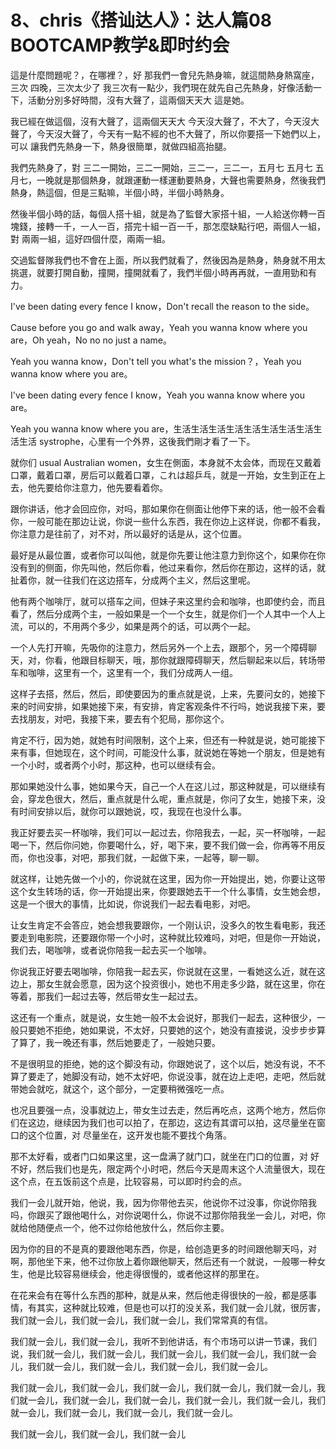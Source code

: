 # 8、chris《搭讪达人》：达人篇08 BOOTCAMP教学&即时约会

這是什麼問題呢？，在哪裡？，好 那我們一會兒先熱身嘛，就這間熱身熱窩座，三次 四晚，三次太少了 我三次有一點少，我們現在就先自己先熱身，好像活動一下，活動分別多好時間，沒有大聲了，這兩個天天大 這是她。

我已經在做這個，沒有大聲了，這兩個天天大 今天沒大聲了，不大了，今天沒大聲了，今天沒大聲了，今天有一點不經的也不大聲了，所以你要搭一下她們以上，可以 讓我們先熱身一下，熱身很簡單，就做四組高抬腿。

我們先熱身了，對 三二一開始，三二一開始，三二一，三二一，五月七 五月七 五月七，一晚就是那個熱身，就跟運動一樣運動要熱身，大聲也需要熱身，然後我們熱身，熱這個，但是三點嘛，半個小時，半個小時熱身。

然後半個小時的話，每個人搭十組，就是為了監督大家搭十組，一人給送你轉一百塊錢，接轉一千，一人一百，搭完十組一百一千，那怎麼缺點行吧，兩個人一組，對 兩兩一組，這好四個什麼，兩兩一組。

交過監督隊我們也不會在上面，所以我們就看了，然後因為是熱身，熱身就不用太挑選，就要打開自動，撞開，撞開就看了，我們半個小時再再就，一直用勁和有力。

I've been dating every fence I know，Don't recall the reason to the side。

Cause before you go and walk away，Yeah you wanna know where you are，Oh yeah，No no no just a name。

Yeah you wanna know，Don't tell you what's the mission？，Yeah you wanna know where you are。

I've been dating every fence I know，Yeah you wanna know where you are。

Yeah you wanna know where you are，生活生活生活生活生活生活生活生活生活生活 systrophe，心里有一个外界，这後我們剛才看了一下。

就你们 usual Australian women，女生在側面，本身就不太会体，而现在又戴着口罩，戴着口罩，房后可以戴着口罩，これは超乒乓，就是一开始，女生到正在上去，他先要给你注意力，他先要看着你。

跟你讲话，他才会回应你，对吗，那如果你在侧面让他停下来的话，他一般不会看你，一般可能在那边让说，你说一些什么东西，我在你边上这样说，你都不看我，你注意力是往前了，对不对，所以最好的话是从，这个位置。

最好是从最位置，或者你可以叫他，就是你先要让他注意力到你这个，如果你在你没有到的侧面，你先叫他，然后你看，他过来看你，然后你在那边，这样的话，就扯着你，就一往我们在这边搭车，分成两个主义，然后这里呢。

他有两个咖啡厅，就可以搭车之间，但妹子来这里约会和咖啡，也即使约会，而且看了，然后分成两个主，一般如果是一个一个女生，就是你们一个人其中一个人上流，可以的，不用两个多少，如果是两个的话，可以两个一起。

一个人先打开嘛，先吸你的注意力，然后另外一个上去，跟那个，另一个障碍聊天，对，你看，他跟目标聊天，哦，那你就跟障碍聊天，然后聊起来以后，转场带车和咖啡，这里有一个，这里有一个，我们分成两人一组。

这样子去搭，然后，然后，即使要因为的重点就是说，上来，先要问女的，她接下来的时间安排，如果她接下来，有安排，肯定客观条件不行吗，她说我接下来，要去找朋友，对吧，我接下来，要去有个犯局，那你这个。

肯定不行，因为她，就她有时间限制，这个上来，但还有一种就是说，她可能接下来有事，但她现在，这个时间，可能没什么事，就说她在等她一个朋友，但是她有一个小时，或者两个小时，那这种，也可以继续有会。

那如果她没什么事，她如果今天，自己一个人在这儿过，那这种就是，可以继续有会，穿龙色很大，然后，重点就是什么呢，重点就是，你问了女生，她接下来，没有时间安排以后，就你可以跟她说，哎，我现在也没什么事。

我正好要去买一杯咖啡，我们可以一起过去，你陪我去，一起，买一杯咖啡，一起喝一下，然后你问她，你要喝什么，好，喝下来，要不我们做一会，你再等不用反而，你也没事，对吧，那我们就，一起做下来，一起等，聊一聊。

就这样，让她先做一个小的，你说就在这里，因为你一开始提出，她，你要让这带这个女生转场的话，你一开始提出来，你要跟她去干一个什么事情，女生她会想，这是一个很大的事情，比如说，你说我们一起去看电影，对吧。

让女生肯定不会答应，她会想我要跟你，一个刚认识，没多久的牧生看电影，我还要走到电影院，还要跟你带一个小时，这种就比较难吗，对吧，但是你一开始说，我们去，喝咖啡，或者说你陪我一起去买一个咖啡。

你说我正好要去喝咖啡，你陪我一起去买，你说就在这里，一看她这么近，就在这边上，那女生就会愿意，因为这个投资很小，她也不用走多少路，就在这里，你在等着，那我们一起过去等，然后带女生一起过去。

这还有一个重点，就是说，女生她一般不太会说好，那我们一起去，这种很少，一般只要她不拒绝，她如果说，不太好，只要她的这个，她没有直接说，没步步步算了算了，我一晚还有事，然后她要走了，一般她只要。

不是很明显的拒绝，她的这个脚没有动，你跟她说了，这个以后，她没有说，不不算了要走了，她脚没有动，她不太好吧，你说没事，就在边上走吧，走吧，然后就带她会就吃，就这个，这个部分，一定要稍微强吃一点。

也况且要强一点，没事就边上，带女生过去走，然后再吃点，这两个地方，然后你们在这边，继续因为我们也可以拍了，在那边，这边有其谓可以拍，这尽量坐在窗口的这个位置，对 尽量坐在，这开发也能不要找个角落。

那不太好看，或者门口如果这里，这一盘满了就门口，就坐在门口的位置，对 好不好，然后我们也是先，限定两个小时吧，然后今天是周末这个人流量很大，现在这个点，在五饭前这个点是，比较容易，可以即时约会的点。

我们一会儿就开始，他说，我，因为你带他去买，他说你不过没事，你说你陪我吗，你跟买了跟他喝什么，对你说喝什么，你说不过那你陪我坐一会儿，对吧，你就给他随便点一个，他不过你给他放什么，然后你主要。

因为你的目的不是真的要跟他喝东西，你是，给创造更多的时间跟他聊天吗，对啊，那他坐下来，他不过你放上着你跟他聊天，然后还有一个就说，一般哪一种女生，他是比较容易继续会，他走得很慢的，或者他这样的那里在。

在花来会有在等什么东西的那种，就是从来，然后他走得很快的一般，都是感事情，有其实，这种就比较难，但是也可以打的没关系，我们就一会儿就，很厉害，我们就一会儿，我们就一会儿，我们就一会儿，我们常常真的有信。

我们就一会儿，我们就一会儿，我听不到他讲话，有个市场可以讲一节课，我们说，我们就一会儿，我们就一会儿，我们就一会儿，我们就一会儿，我们就一会儿，我们就一会儿，我们就一会儿，我们就一会儿，我们就一会儿。

我们就一会儿，我们就一会儿，我们就一会儿，我们就一会儿，我们就一会儿，我们就一会儿，我们就一会儿，我们就一会儿，我们就一会儿，我们就一会儿，我们就一会儿，我们就一会儿，我们就一会儿，我们就一会儿。

我们就一会儿，我们就一会儿，我们就一会儿